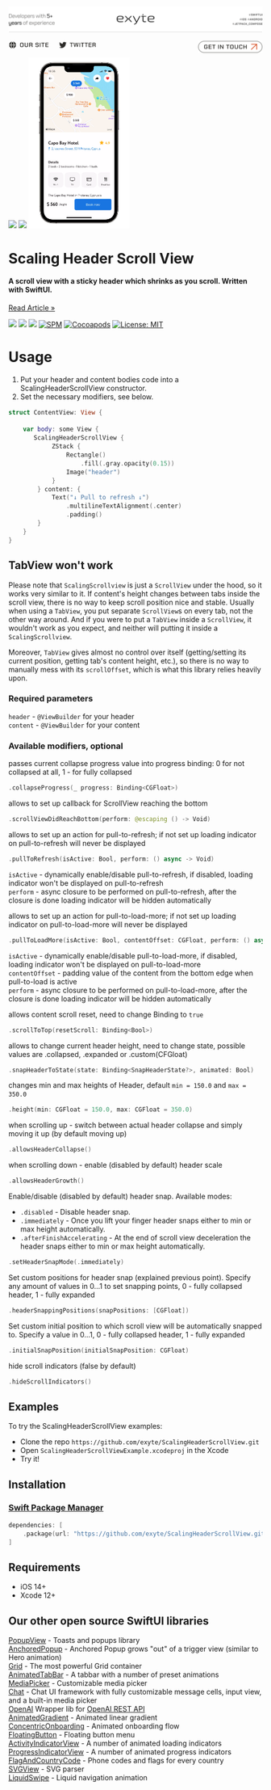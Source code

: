 <a href="https://exyte.com/"><picture><source media="(prefers-color-scheme: dark)" srcset="https://raw.githubusercontent.com/exyte/media/master/common/header-dark.png"><img src="https://raw.githubusercontent.com/exyte/media/master/common/header-light.png"></picture></a>

<a href="https://exyte.com/"><picture><source media="(prefers-color-scheme: dark)" srcset="https://raw.githubusercontent.com/exyte/media/master/common/our-site-dark.png" width="80" height="16"><img src="https://raw.githubusercontent.com/exyte/media/master/common/our-site-light.png" width="80" height="16"></picture></a>&nbsp;&nbsp;&nbsp;&nbsp;&nbsp;<a href="https://twitter.com/exyteHQ"><picture><source media="(prefers-color-scheme: dark)" srcset="https://raw.githubusercontent.com/exyte/media/master/common/twitter-dark.png" width="74" height="16"><img src="https://raw.githubusercontent.com/exyte/media/master/common/twitter-light.png" width="74" height="16">
</picture></a> <a href="https://exyte.com/contacts"><picture><source media="(prefers-color-scheme: dark)" srcset="https://raw.githubusercontent.com/exyte/media/master/common/get-in-touch-dark.png" width="128" height="24" align="right"><img src="https://raw.githubusercontent.com/exyte/media/master/common/get-in-touch-light.png" width="128" height="24" align="right"></picture></a>

<p float="left">
  <img src="https://raw.githubusercontent.com/exyte/media/master/ScalingHeaderScrollView/1.gif" width="200" />
  <img src="https://raw.githubusercontent.com/exyte/media/master/ScalingHeaderScrollView/2.gif" width="200" /> 
  <img src="https://raw.githubusercontent.com/exyte/media/master/ScalingHeaderScrollView/3.gif" width="200" />
</p>
<p><h1 align="left">Scaling Header Scroll View</h1></p>

<p><h4>A scroll view with a sticky header which shrinks as you scroll. Written with SwiftUI.</h4></p>

<a href="https://exyte.com/blog/swiftui-tutorial-scaling-header">Read Article »</a>

![](https://img.shields.io/github/v/tag/exyte/ScalingHeaderScrollView?label=Version)
[![](https://img.shields.io/endpoint?url=https%3A%2F%2Fswiftpackageindex.com%2Fapi%2Fpackages%2Fexyte%2FScalingHeaderScrollView%2Fbadge%3Ftype%3Dswift-versions)](https://swiftpackageindex.com/exyte/ScalingHeaderScrollView)
[![](https://img.shields.io/endpoint?url=https%3A%2F%2Fswiftpackageindex.com%2Fapi%2Fpackages%2Fexyte%2FScalingHeaderScrollView%2Fbadge%3Ftype%3Dplatforms)](https://swiftpackageindex.com/exyte/ScalingHeaderScrollView)
[![SPM](https://img.shields.io/badge/SPM-Compatible-brightgreen.svg)](https://swiftpackageindex.com/exyte/ScalingHeaderScrollView)
[![Cocoapods](https://img.shields.io/badge/Cocoapods-Deprecated%20after%201.1.4-yellow.svg)](https://cocoapods.org/pods/ScalingHeaderScrollView)
[![License: MIT](https://img.shields.io/badge/License-MIT-black.svg)](https://opensource.org/licenses/MIT)

# Usage
1. Put your header and content bodies code into a ScalingHeaderScrollView constructor.     
2. Set the necessary modifiers, see below.      
```swift
struct ContentView: View {

    var body: some View {
       ScalingHeaderScrollView {
            ZStack {
                Rectangle()
                    .fill(.gray.opacity(0.15))
                Image("header")
            }
        } content: {
            Text("↓ Pull to refresh ↓")
                .multilineTextAlignment(.center)
                .padding()
        }
    }
}
```

## TabView won't work

Please note that `ScalingScrollview` is just a `ScrollView` under the hood, so it works very similar to it. If content's height changes between tabs inside the scroll view, there is no way to keep scroll position nice and stable. Usually when using a `TabView`, you put separate `ScrollView`s on every tab, not the other way around. And if you were to put a `TabView` inside a `ScrollView`, it wouldn't work as you expect, and neither will putting it inside a `ScalingScrollview`.  

Moreover, `TabView` gives almost no control over itself (getting/setting its current position, getting tab's content height, etc.), so there is no way to manually mess with its `scrollOffset`, which is what this library relies heavily upon.  

### Required parameters 
`header` - `@ViewBuilder` for your header  
`content` - `@ViewBuilder` for your content  

### Available modifiers, optional  
passes current collapse progress value into progress binding: 0 for not collapsed at all, 1 - for fully collapsed       
```swift
.collapseProgress(_ progress: Binding<CGFloat>)
```

allows to set up callback for ScrollView reaching the bottom     
```swift
.scrollViewDidReachBottom(perform: @escaping () -> Void)
```

allows to set up an action for pull-to-refresh; if not set up loading indicator on pull-to-refresh will never be displayed
```swift
.pullToRefresh(isActive: Bool, perform: () async -> Void)
```
`isActive` - dynamically enable/disable pull-to-refresh, if disabled, loading indicator won't be displayed on pull-to-refresh   
`perform` - async closure to be performed on pull-to-refresh, after the closure is done loading indicator will be hidden automatically     
 
allows to set up an action for pull-to-load-more; if not set up loading indicator on pull-to-load-more will never be displayed
```swift
.pullToLoadMore(isActive: Bool, contentOffset: CGFloat, perform: () async -> Void)
```
`isActive` - dynamically enable/disable pull-to-load-more, if disabled, loading indicator won't be displayed on pull-to-load-more   
`contentOffset` - padding value of the content from the bottom edge when pull-to-load is active    
`perform` - async closure to be performed on pull-to-load-more, after the closure is done loading indicator will be hidden automatically   

 allows content scroll reset, need to change Binding to `true`  
```swift
.scrollToTop(resetScroll: Binding<Bool>)
```

 allows to change current header height, need to change state, possible values are .collapsed, .expanded or .custom(CFGloat)
```swift
.snapHeaderToState(state: Binding<SnapHeaderState?>, animated: Bool)
```

 changes min and max heights of Header, default `min = 150.0` and `max = 350.0`  
```swift
.height(min: CGFloat = 150.0, max: CGFloat = 350.0)
```

when scrolling up - switch between actual header collapse and simply moving it up (by default moving up)
```swift
.allowsHeaderCollapse()
```

when scrolling down - enable (disabled by default) header scale    
```swift
.allowsHeaderGrowth()
```

Enable/disable (disabled by default) header snap. Available modes:
- `.disabled` - Disable header snap.
- `.immediately` - Once you lift your finger header snaps either to min or max height automatically.
- `.afterFinishAccelerating` - At the end of scroll view deceleration the header snaps either to min or max height automatically.
```swift
.setHeaderSnapMode(.immediately)
```

Set custom positions for header snap (explained previous point). Specify any amount of values in 0...1 to set snapping points, 0 - fully collapsed header, 1 - fully expanded  
```swift
.headerSnappingPositions(snapPositions: [CGFloat])
```

Set custom initial position to which scroll view will be automatically snapped to. Specify a value in 0...1, 0 - fully collapsed header, 1 - fully expanded  
```swift
.initialSnapPosition(initialSnapPosition: CGFloat)
```

hide scroll indicators (false by default)  
```swift
.hideScrollIndicators()
```

## Examples

To try the ScalingHeaderScrollView examples:
- Clone the repo `https://github.com/exyte/ScalingHeaderScrollView.git`
- Open `ScalingHeaderScrollViewExample.xcodeproj` in the Xcode
- Try it!

## Installation

### [Swift Package Manager](https://swift.org/package-manager/)

```swift
dependencies: [
    .package(url: "https://github.com/exyte/ScalingHeaderScrollView.git")
]
```

## Requirements

* iOS 14+
* Xcode 12+ 

## Our other open source SwiftUI libraries
[PopupView](https://github.com/exyte/PopupView) - Toasts and popups library    
[AnchoredPopup](https://github.com/exyte/AnchoredPopup) - Anchored Popup grows "out" of a trigger view (similar to Hero animation)  
[Grid](https://github.com/exyte/Grid) - The most powerful Grid container     
[AnimatedTabBar](https://github.com/exyte/AnimatedTabBar) - A tabbar with a number of preset animations   
[MediaPicker](https://github.com/exyte/mediapicker) - Customizable media picker     
[Chat](https://github.com/exyte/chat) - Chat UI framework with fully customizable message cells, input view, and a built-in media picker  
[OpenAI](https://github.com/exyte/OpenAI) Wrapper lib for [OpenAI REST API](https://platform.openai.com/docs/api-reference/introduction)    
[AnimatedGradient](https://github.com/exyte/AnimatedGradient) - Animated linear gradient     
[ConcentricOnboarding](https://github.com/exyte/ConcentricOnboarding) - Animated onboarding flow    
[FloatingButton](https://github.com/exyte/FloatingButton) - Floating button menu    
[ActivityIndicatorView](https://github.com/exyte/ActivityIndicatorView) - A number of animated loading indicators    
[ProgressIndicatorView](https://github.com/exyte/ProgressIndicatorView) - A number of animated progress indicators    
[FlagAndCountryCode](https://github.com/exyte/FlagAndCountryCode) - Phone codes and flags for every country    
[SVGView](https://github.com/exyte/SVGView) - SVG parser    
[LiquidSwipe](https://github.com/exyte/LiquidSwipe) - Liquid navigation animation    
